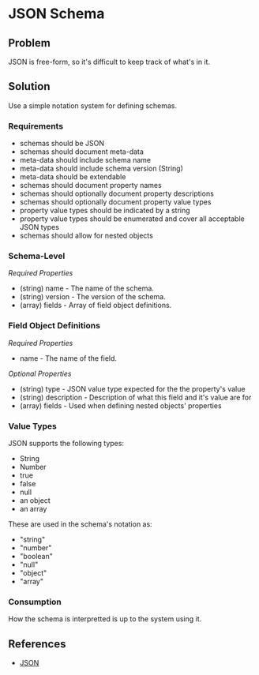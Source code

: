 # JSON Schema

## Problem

JSON is free-form, so it's difficult to keep track of what's in it.

## Solution

Use a simple notation system for defining schemas.

### Requirements

* schemas should be JSON
* schemas should document meta-data
* meta-data should include schema name
* meta-data should include schema version (String)
* meta-data should be extendable
* schemas should document property names
* schemas should optionally document property descriptions
* schemas should optionally document property value types
* property value types should be indicated by a string
* property value types should be enumerated and cover all acceptable JSON types
* schemas should allow for nested objects

### Schema-Level

*Required Properties*

* (string) name - The name of the schema.
* (string) version - The version of the schema.
* (array) fields - Array of field object definitions.

### Field Object Definitions

*Required Properties*

* name - The name of the field.

*Optional Properties*

* (string) type - JSON value type expected for the the property's value
* (string) description - Description of what this field and it's value are for
* (array) fields - Used when defining nested objects' properties


### Value Types

JSON supports the following types:

* String
* Number
* true
* false
* null
* an object
* an array

These are used in the schema's notation as:

* "string"
* "number"
* "boolean"
* "null"
* "object"
* "array"

### Consumption

How the schema is interpretted is up to the system using it.

## References

* [JSON](http://json.org/)